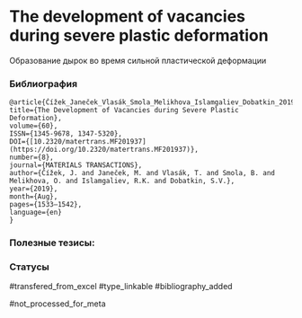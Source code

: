 # The development of vacancies during severe plastic deformation

Образование дырок во время сильной пластической деформации

### Библиография
```
@article{Čížek_Janeček_Vlasák_Smola_Melikhova_Islamgaliev_Dobatkin_2019,
title={The Development of Vacancies during Severe Plastic Deformation},
volume={60},
ISSN={1345-9678, 1347-5320},
DOI={[10.2320/matertrans.MF201937](https://doi.org/10.2320/matertrans.MF201937)},
number={8},
journal={MATERIALS TRANSACTIONS},
author={Čížek, J. and Janeček, M. and Vlasák, T. and Smola, B. and Melikhova, O. and Islamgaliev, R.K. and Dobatkin, S.V.},
year={2019},
month={Aug},
pages={1533–1542},
language={en}
}
```

### Полезные тезисы:

### Статусы
#transfered_from_excel 
#type_linkable 
#bibliography_added

#not_processed_for_meta
